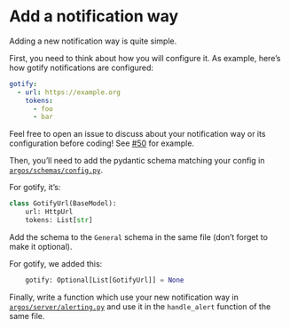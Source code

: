 # Add a notification way

Adding a new notification way is quite simple.

First, you need to think about how you will configure it.
As example, here’s how gotify notifications are configured:
```yaml
gotify:
  - url: https://example.org
    tokens:
      - foo
      - bar
```

Feel free to open an issue to discuss about your notification way or its configuration before coding!
See [#50](https://framagit.org/framasoft/framaspace/argos/-/issues/50) for example.

Then, you’ll need to add the pydantic schema matching your config in [`argos/schemas/config.py`](https://framagit.org/framasoft/framaspace/argos/-/blob/main/argos/schemas/config.py).

For gotify, it’s:
```python
class GotifyUrl(BaseModel):
    url: HttpUrl
    tokens: List[str]
```

Add the schema to the `General` schema in the same file (don’t forget to make it optional).

For gotify, we added this:
```python
    gotify: Optional[List[GotifyUrl]] = None
```

Finally, write a function which use your new notification way in [`argos/server/alerting.py`](https://framagit.org/framasoft/framaspace/argos/-/blob/main/argos/server/alerting.py) and use it in the `handle_alert` function of the same file.
